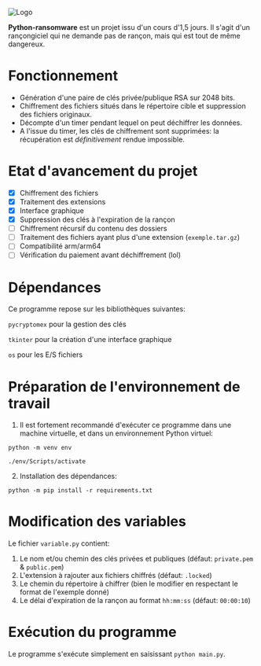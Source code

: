 ![Logo](https://upload.wikimedia.org/wikipedia/commons/thumb/f/f8/Python_logo_and_wordmark.svg/2560px-Python_logo_and_wordmark.svg.png)

**Python-ransomware** est un projet issu d'un cours d'1,5 jours. Il s'agit d'un rançongiciel qui ne demande pas de rançon, mais qui est tout de même dangereux. 

# Fonctionnement 
- Génération d'une paire de clés privée/publique RSA sur 2048 bits.
- Chiffrement des fichiers situés dans le répertoire cible et suppression des fichiers originaux.
- Décompte d'un timer pendant lequel on peut déchiffrer les données.
- A l'issue du timer, les clés de chiffrement sont supprimées: la récupération est *définitivement* rendue impossible.

# Etat d'avancement du projet

- [x] Chiffrement des fichiers
- [x] Traitement des extensions
- [x] Interface graphique
- [x] Suppression des clés à l'expiration de la rançon
- [ ] Chiffrement récursif du contenu des dossiers
- [ ] Traitement des fichiers ayant plus d'une extension (```exemple.tar.gz```)
- [ ] Compatibilité arm/arm64
- [ ] Vérification du paiement avant déchiffrement (lol)

# Dépendances
Ce programme repose sur les bibliothèques suivantes:

```pycryptomex``` pour la gestion des clés

```tkinter``` pour la création d'une interface graphique

```os``` pour les E/S fichiers

# Préparation de l'environnement de travail
1) Il est fortement recommandé d'exécuter ce programme dans une machine virtuelle, et dans un environnement Python virtuel:

```python -m venv env```

```./env/Scripts/activate```

2) Installation des dépendances:

```python -m pip install -r requirements.txt```


# Modification des variables

Le fichier ```variable.py``` contient:
1) Le nom et/ou chemin des clés privées et publiques (défaut: ```private.pem``` & ```public.pem```)
2) L'extension à rajouter aux fichiers chiffrés (défaut: ```.locked```)
3) Le chemin du répertoire à chiffrer (bien le modifier en respectant le format de l'exemple donné)
4) Le délai d'expiration de la rançon au format ```hh:mm:ss``` (défaut: ```00:00:10```)

# Exécution du programme

Le programme s'exécute simplement en saisissant ```python main.py```. 

